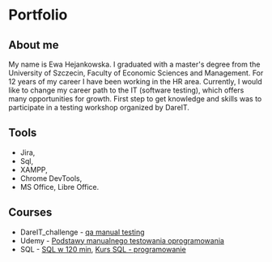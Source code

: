# Portfolio
## About me

My name is Ewa Hejankowska. I graduated with a master's degree from the University of Szczecin, Faculty of Economic Sciences and Management. For 12 years of my career I have been working in the HR area.
Currently, I would like to change my career path to the IT (software testing), which offers many opportunities for growth. First step to get knowledge and skills was to participate in a testing workshop organized by DareIT. 

## Tools
- Jira,
- Sql,
- XAMPP,
- Chrome DevTools,
- MS Office, Libre Office.

## Courses
- DareIT_challenge - [qa manual testing](https://www.dareit.io/challenges/qa-manual-testing)
- Udemy - [Podstawy manualnego testowania oprogramowania](https://www.udemy.com/course/kurs-testowania-oprogramowania)
- SQL - [SQL w 120 min](https://www.kursysql.pl/sql-w-120-minut), [Kurs SQL - programowanie](https://www.youtube.com/playlist?list=PL6aekdNhY7DA1wcv-k2MtZxasDeGlre57)
